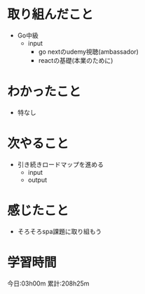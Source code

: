 # 取り組んだこと
  - Go中級
    - input
      - go nextのudemy視聴(ambassador)
      - reactの基礎(本業のために)


# わかったこと
  - 特なし

# 次やること
  - 引き続きロードマップを進める
    - input
    - output

# 感じたこと
 - そろそろspa課題に取り組もう

# 学習時間
今日:03h00m
累計:208h25m
